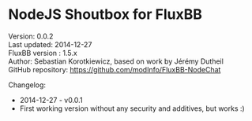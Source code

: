 # NodeJS Shoutbox for FluxBB
Version: 0.0.2  
Last updated: 2014-12-27  
FluxBB version : 1.5.x  
Author: Sebastian Korotkiewicz, based on work by Jérémy Dutheil  
GitHub repository: https://github.com/modInfo/FluxBB-NodeChat  


Changelog:  
* 2014-12-27 - v0.0.1  
*  First working version without any security and additives, but works :)
